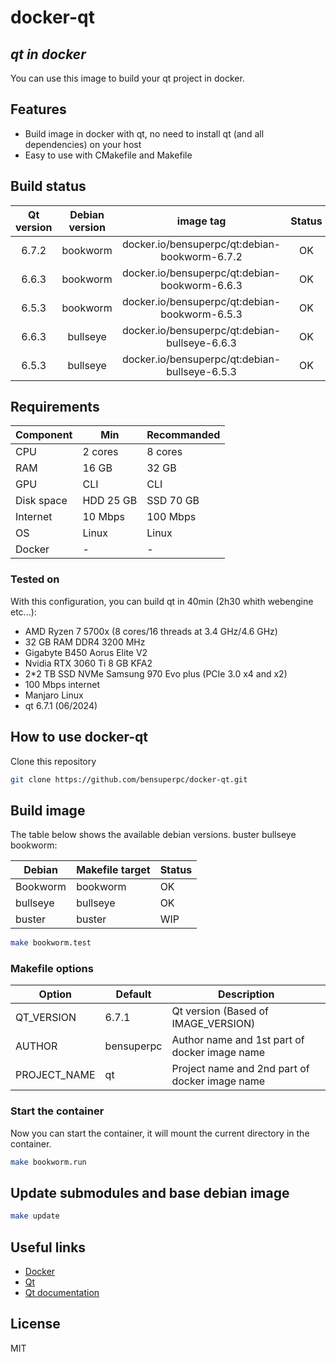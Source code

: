 # docker-qt

## _qt in docker_

You can use this image to build your qt project in docker.

## Features

- Build image in docker with qt, no need to install qt (and all dependencies) on your host
- Easy to use with CMakefile and Makefile

## Build status

| Qt version | Debian version | image tag | Status |
| :------: | :------: | :------: | :------: |
| 6.7.2 | bookworm | docker.io/bensuperpc/qt:debian-bookworm-6.7.2 | OK |
| 6.6.3 | bookworm | docker.io/bensuperpc/qt:debian-bookworm-6.6.3 | OK |
| 6.5.3 | bookworm | docker.io/bensuperpc/qt:debian-bookworm-6.5.3 | OK |
| 6.6.3 | bullseye | docker.io/bensuperpc/qt:debian-bullseye-6.6.3 | OK |
| 6.5.3 | bullseye | docker.io/bensuperpc/qt:debian-bullseye-6.5.3 | OK |

## Requirements

| Component | Min | Recommanded |
| ------ | ------ | ------ |
| CPU | 2 cores | 8 cores |
| RAM | 16 GB | 32 GB |
| GPU | CLI | CLI |
| Disk space | HDD 25 GB | SSD 70 GB |
| Internet | 10 Mbps | 100 Mbps |
| OS | Linux | Linux |
| Docker | - | - |

### Tested on

With this configuration, you can build qt in 40min (2h30 whith webengine etc...):

- AMD Ryzen 7 5700x (8 cores/16 threads at 3.4 GHz/4.6 GHz)
- 32 GB RAM DDR4 3200 MHz
- Gigabyte B450 Aorus Elite V2
- Nvidia RTX 3060 Ti 8 GB KFA2
- 2*2 TB SSD NVMe Samsung 970 Evo plus (PCIe 3.0 x4 and x2)
- 100 Mbps internet
- Manjaro Linux
- qt 6.7.1 (06/2024)

## How to use docker-qt

Clone this repository

```bash
git clone https://github.com/bensuperpc/docker-qt.git
```

## Build image

The table below shows the available debian versions.
buster bullseye bookworm:

| Debian | Makefile target | Status |
| ------ | ------ | ------ |
| Bookworm | bookworm | OK |
| bullseye | bullseye | OK |
| buster | buster | WIP |

```bash
make bookworm.test
```

### Makefile options

| Option | Default | Description |
| ------ | ------ | ------ |
| QT_VERSION | 6.7.1 | Qt version (Based of IMAGE_VERSION) |
| AUTHOR | bensuperpc | Author name and 1st part of docker image name |
| PROJECT_NAME | qt | Project name and 2nd part of docker image name |


### Start the container

Now you can start the container, it will mount the current directory in the container.

```bash
make bookworm.run
```

## Update submodules and base debian image

```bash
make update
```

## Useful links

- [Docker](https://www.docker.com/)
- [Qt](https://www.qt.io/)
- [Qt documentation](https://doc.qt.io/)

## License

MIT
